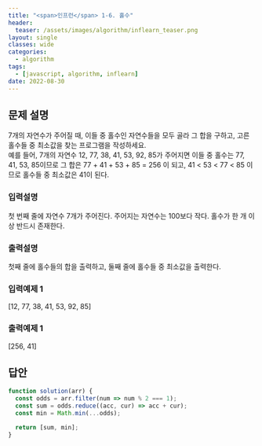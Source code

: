 ```yaml
---
title: "<span>인프런</span> 1-6. 홀수"
header:
  teaser: /assets/images/algorithm/inflearn_teaser.png
layout: single
classes: wide
categories:
  - algorithm
tags:
  - [javascript, algorithm, inflearn]
date: 2022-08-30
---
```


## 문제 설명
7개의 자연수가 주어질 때, 이들 중 홀수인 자연수들을 모두 골라 그 합을 구하고, 고른 홀수들 중 최소값을 찾는 프로그램을 작성하세요.  
예를 들어, 7개의 자연수 12, 77, 38, 41, 53, 92, 85가 주어지면 이들 중 홀수는 77, 41, 53, 85이므로 그 합은
77 + 41 + 53 + 85 = 256 이 되고, 41 < 53 < 77 < 85 이므로 홀수들 중 최소값은 41이 된다.
### 입력설명
첫 번째 줄에 자연수 7개가 주어진다. 주어지는 자연수는 100보다 작다. 홀수가 한 개 이상 반드시 존재한다.
### 출력설명
첫째 줄에 홀수들의 합을 출력하고, 둘째 줄에 홀수들 중 최소값을 출력한다.
### 입력예제 1
[12, 77, 38, 41, 53, 92, 85]
### 출력예제 1 
[256, 41]

## 답안

```javascript
function solution(arr) {
  const odds = arr.filter(num => num % 2 === 1);
  const sum = odds.reduce((acc, cur) => acc + cur);
  const min = Math.min(...odds);

  return [sum, min];
}
```

